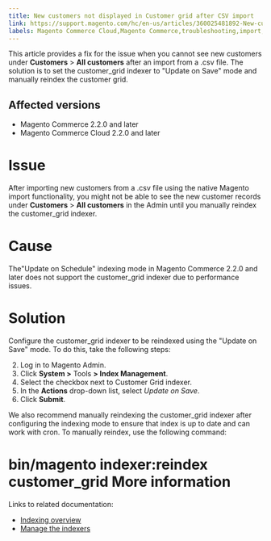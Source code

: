 ```yaml
---
title: New customers not displayed in Customer grid after CSV import
link: https://support.magento.com/hc/en-us/articles/360025481892-New-customers-not-displayed-in-Customer-grid-after-CSV-import
labels: Magento Commerce Cloud,Magento Commerce,troubleshooting,import,customers,2.3.x,2.2.x,2.4.x
---
```


This article provides a fix for the issue when you cannot see new customers under **Customers** > **All customers** after an import from a .csv file. The solution is to set the customer\_grid indexer to "Update on Save" mode and manually reindex the customer grid.

 Affected versions
-----------------

 
 * Magento Commerce 2.2.0 and later
 * Magento Commerce Cloud 2.2.0 and later
 
 Issue
=====

 After importing new customers from a .csv file using the native Magento import functionality, you might not be able to see the new customer records under **Customers** > **All customers** in the Admin until you manually reindex the customer\_grid indexer.

 Cause
=====

 The"Update on Schedule" indexing mode in Magento Commerce 2.2.0 and later does not support the customer\_grid indexer due to performance issues.

 Solution
========

 Configure the customer\_grid indexer to be reindexed using the "Update on Save" mode. To do this, take the following steps:

 
 2. Log in to Magento Admin.
 4. Click **System >** Tools **> Index Management**.
 6. Select the checkbox next to Customer Grid indexer.
 8. In the **Actions** drop-down list, select *Update on Save*.
 10. Click **Submit**.
 
 We also recommend manually reindexing the customer\_grid indexer after configuring the indexing mode to ensure that index is up to date and can work with cron. To manually reindex, use the following command:

 bin/magento indexer:reindex customer\_grid  More information
================

 Links to related documentation: 

 
 * [Indexing overview](https://devdocs.magento.com/guides/v2.3/extension-dev-guide/indexing.html)
 * [Manage the indexers](https://devdocs.magento.com/guides/v2.3/config-guide/cli/config-cli-subcommands-index.html)
 
  

